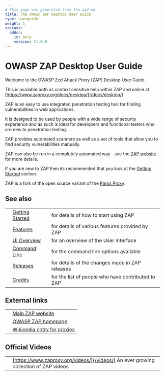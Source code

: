 ```yaml
---
# This page was generated from the add-on.
title: The OWASP ZAP Desktop User Guide
type: userguide
weight: 1
cascade:
  addon:
    id: help
    version: 11.0.0
---
```


# OWASP ZAP Desktop User Guide

Welcome to the OWASP Zed Attack Proxy (ZAP) Desktop User Guide.

This is available both as context sensitive help within ZAP and online at
[https://www.zaproxy.org/docs/desktop/](/docs/desktop/)

ZAP is an easy to use integrated penetration testing tool for finding vulnerabilities in web applications.

It is designed to be used by people with a wide range of security experience and as such is ideal for
developers and functional testers who are new to penetration testing.

ZAP provides automated scanners as well as a set of tools that allow you to find security vulnerabilities manually.

ZAP can also be run in a completely automated way - see the [ZAP website](/) for more details.

If you are new to ZAP then its recommended that you look at the [Getting Started](/docs/desktop/start/) section.

ZAP is a fork of the open source variant of the [Paros Proxy](/docs/desktop/paros/).

## See also

|     |                                           |                                                    |
| --- | ----------------------------------------- | -------------------------------------------------- |
|     | [Getting Started](/docs/desktop/start/)   | for details of how to start using ZAP              |
|     | [Features](/docs/desktop/start/features/) | for details of various features provided by ZAP    |
|     | [UI Overview](/docs/desktop/ui/)          | for an overview of the User Interface              |
|     | [Command Line](/docs/desktop/cmdline/)    | for the command line options available             |
|     | [Releases](/docs/desktop/releases/)       | for details of the changes made in ZAP releases    |
|     | [Credits](/docs/desktop/credits/)         | for the list of people who have contributed to ZAP |

## External links

|     |                                                                           |
| --- | ------------------------------------------------------------------------- |
|     | [Main ZAP website](/)                                                     |
|     | [OWASP ZAP homepage](https://owasp.org/www-project-zap/)                  |
|     | [Wikipedia entry for proxies](https://en.wikipedia.org/wiki/Proxy_server) |

## Official Videos

|     |                                                                                      |
| --- | ------------------------------------------------------------------------------------ |
|     | [https://www.zaproxy.org/videos/](/videos/) An ever growing collection of ZAP videos |
